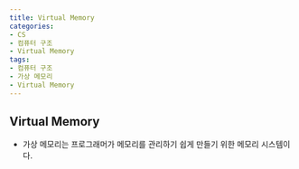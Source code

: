 ```yaml
---
title: Virtual Memory
categories: 
- CS
- 컴퓨터 구조
- Virtual Memory
tags: 
- 컴퓨터 구조
- 가상 메모리
- Virtual Memory
---
```


## Virtual Memory
- 가상 메모리는 프로그래머가 메모리를 관리하기 쉽게 만들기 위한 메모리 시스템이다.
